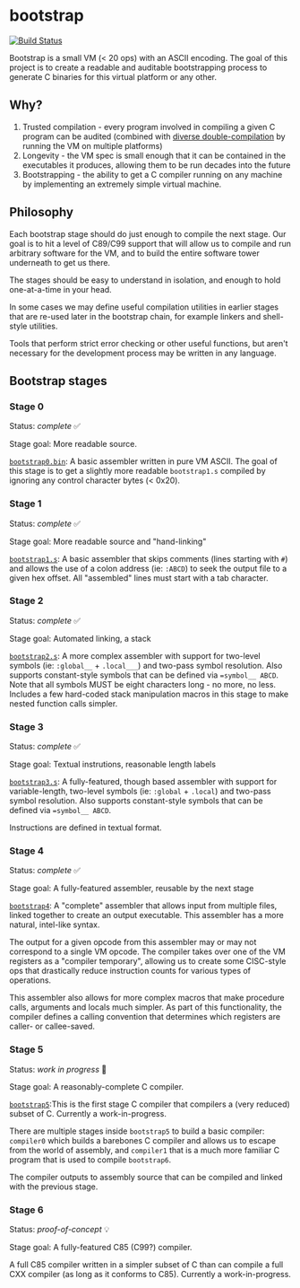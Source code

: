 # bootstrap 

[![Build Status](https://travis-ci.org/mmastrac/bootstrap.svg?branch=master)](https://travis-ci.org/mmastrac/bootstrap)

Bootstrap is a small VM (< 20 ops) with an ASCII encoding. The goal of this
project is to create a readable and auditable bootstrapping process to generate
C binaries for this virtual platform or any other.

## Why?

 1. Trusted compilation - every program involved in compiling a given C program
    can be audited (combined with [diverse
    double-compilation](https://www.dwheeler.com/trusting-trust/) by running the
    VM on multiple platforms)
 2. Longevity - the VM spec is small enough that it can be contained in the
    executables it produces, allowing them to be run decades into the future
 3. Bootstrapping - the ability to get a C compiler running on any machine by
    implementing an extremely simple virtual machine.

## Philosophy

Each bootstrap stage should do just enough to compile the next stage. Our goal
is to hit a level of C89/C99 support that will allow us to compile and run
arbitrary software for the VM, and to build the entire software tower underneath
to get us there.

The stages should be easy to understand in isolation, and enough to hold
one-at-a-time in your head.

In some cases we may define useful compilation utilities in earlier stages that
are re-used later in the bootstrap chain, for example linkers and shell-style
utilities.

Tools that perform strict error checking or other useful functions, but aren't
necessary for the development process may be written in any language.

## Bootstrap stages

### Stage 0

Status: *complete* ✅

Stage goal: More readable source.

[`bootstrap0.bin`](bootstrap/bootstrap0.bin): A basic assembler written in pure
VM ASCII. The goal of this stage is to get a slightly more readable
`bootstrap1.s` compiled by ignoring any control character bytes (< 0x20).

### Stage 1

Status: *complete* ✅

Stage goal: More readable source and "hand-linking" 

[`bootstrap1.s`](bootstrap/bootstrap1/bootstrap1.s): A basic assembler that
skips comments (lines starting with `#`) and allows the use of a colon address
(ie: `:ABCD`) to seek the output file to a given hex offset. All "assembled"
lines must start with a tab character.

### Stage 2

Status: *complete* ✅

Stage goal: Automated linking, a stack

[`bootstrap2.s`](bootstrap/bootstrap2/bootstrap2.s): A more complex assembler
with support for two-level symbols (ie: `:global__` + `.local___`) and two-pass
symbol resolution. Also supports constant-style symbols that can be defined via
`=symbol__ ABCD`. Note that all symbols MUST be eight characters long - no more,
no less. Includes a few hard-coded stack manipulation macros in this stage to
make nested function calls simpler.

### Stage 3

Status: *complete* ✅

Stage goal: Textual instrutions, reasonable length labels

[`bootstrap3.s`](bootstrap/bootstrap2/bootstrap3.s): A fully-featured, though
based assembler with support for variable-length, two-level symbols (ie:
`:global` + `.local`) and two-pass symbol resolution. Also supports
constant-style symbols that can be defined via `=symbol__ ABCD`.

Instructions are defined in textual format.

### Stage 4

Status: *complete* ✅

Stage goal: A fully-featured assembler, reusable by the next stage

[`bootstrap4`](bootstrap/bootstrap4/): A "complete" assembler that allows input
from multiple files, linked together to create an output executable. This
assembler has a more natural, intel-like syntax.

The output for a given opcode from this assembler may or may not correspond to a
single VM opcode. The compiler takes over one of the VM registers as a "compiler
temporary", allowing us to create some CISC-style ops that drastically reduce
instruction counts for various types of operations.

This assembler also allows for more complex macros that make procedure calls,
arguments and locals much simpler. As part of this functionality, the compiler
defines a calling convention that determines which registers are caller- or
callee-saved.

### Stage 5

Status: *work in progress* 🚧

Stage goal: A reasonably-complete C compiler.

[`bootstrap5`](bootstrap/bootstrap5/):This is the first stage C compiler that
compilers a (very reduced) subset of C. Currently a work-in-progress.

There are multiple stages inside `bootstrap5` to build a basic compiler:
`compiler0` which builds a barebones C compiler and allows us to escape from the
world of assembly, and `compiler1` that is a much more familiar C program that
is used to compile `bootstrap6`.

The compiler outputs to assembly source that can be compiled and linked with the
previous stage.

### Stage 6

Status: *proof-of-concept* 💡

Stage goal: A fully-featured C85 (C99?) compiler.

A full C85 compiler written in a simpler subset of C than can compile a full CXX
compiler (as long as it conforms to C85). Currently a work-in-progress.
